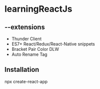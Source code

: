 # learningReactJs
## --extensions
- Thunder Client
- ES7+ React/Redux/React-Native snippets
- Bracket Pair Color DLW
- Auto Rename Tag
## Installation
npx create-react-app                                                                                                                                                                                      
